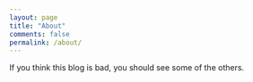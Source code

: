 ```yaml
---
layout: page
title: "About"
comments: false
permalink: /about/
---
```


If you think this blog is bad, you should see some of the others.
